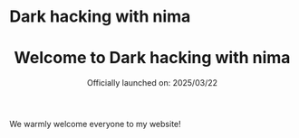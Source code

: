 # Dark hacking with nima

<!DOCTYPE html>
<html lang="en">
<head>
    <meta charset="UTF-8">
    <meta name="viewport" content="width=device-width, initial-scale=1.0">
    <title>Dark hacking with nima</title>
</head>
<body>
    <header>
        <h1>Welcome to Dark hacking with nima</h1>
        <p>Officially launched on: 2025/03/22</p>
    </header>
    <main>
        <p>We warmly welcome everyone to my website!</p>
    </main>
</body>
</html>
 
